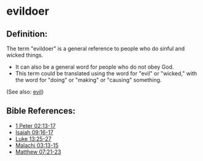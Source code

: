 # evildoer #

## Definition: ##

The term "evildoer" is a general reference to people who do sinful and wicked things.

* It can also be a general word for people who do not obey God.
* This term could be translated using the word for "evil" or "wicked," with the word for "doing" or "making" or "causing" something.

(See also: [evil](../kt/evil.md))

## Bible References: ##

* [1 Peter 02:13-17](https://door43.org/en/bible/notes/1pe/02/13)
* [Isaiah 09:16-17](https://door43.org/en/bible/notes/isa/09/16)
* [Luke 13:25-27](https://door43.org/en/bible/notes/luk/13/25)
* [Malachi 03:13-15](https://door43.org/en/bible/notes/mal/03/13)
* [Matthew 07:21-23](https://door43.org/en/bible/notes/mat/07/21)

 


